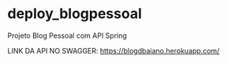 # deploy_blogpessoal
Projeto Blog Pessoal com API Spring

LINK DA API NO SWAGGER: https://blogdbaiano.herokuapp.com/
